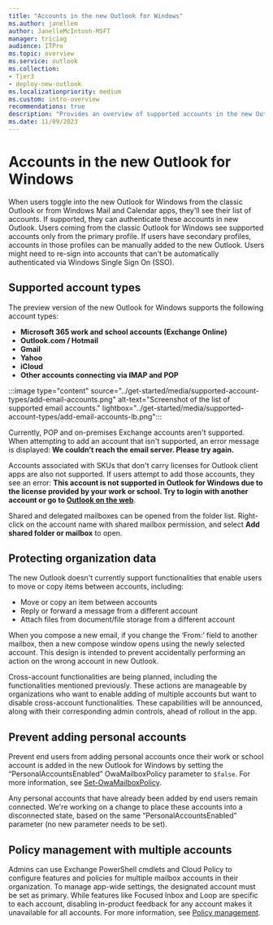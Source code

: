 ```yaml
---
title: "Accounts in the new Outlook for Windows"
ms.author: janellem
author: JanelleMcIntosh-MSFT
manager: triciag
audience: ITPro
ms.topic: overview
ms.service: outlook
ms.collection:
- Tier3
- deploy-new-outlook
ms.localizationpriority: medium
ms.custom: intro-overview
recommendations: true
description: "Provides an overview of supported accounts in the new Outlook for Windows"
ms.date: 11/09/2023
---
```


# Accounts in the new Outlook for Windows 

When users toggle into the new Outlook for Windows from the classic Outlook or from Windows Mail and Calendar apps, they'll see their list of accounts. If supported, they can authenticate these accounts in new Outlook. Users coming from the classic Outlook for Windows see supported accounts only from the primary profile. If users have secondary profiles, accounts in those profiles can be manually added to the new Outlook. Users might need to re-sign into accounts that can't be automatically authenticated via Windows Single Sign On (SSO).

## Supported account types 

The preview version of the new Outlook for Windows supports the following account types: 

- **Microsoft 365 work and school accounts (Exchange Online)** 
- **Outlook.com / Hotmail** 
- **Gmail** 
- **Yahoo** 
- **iCloud** 
- **Other accounts connecting via IMAP and POP** 

:::image type="content" source="../get-started/media/supported-account-types/add-email-accounts.png" alt-text="Screenshot of the list of supported email accounts." lightbox="../get-started/media/supported-account-types/add-email-accounts-lb.png":::

Currently, POP and on-premises Exchange accounts aren't supported. When attempting to add an account that isn't supported, an error message is displayed: **We couldn’t reach the email server. Please try again.** 

Accounts associated with SKUs that don't carry licenses for Outlook client apps are also not supported. If users attempt to add those accounts, they see an error: **This account is not supported in Outlook for Windows due to the license provided by your work or school. Try to login with another account or go to [Outlook on the web](https://outlook.office.com/)**.

Shared and delegated mailboxes can be opened from the folder list. Right-click on the account name with shared mailbox permission, and select **Add shared folder or mailbox** to open.

## Protecting organization data 

The new Outlook doesn't currently support functionalities that enable users to move or copy items between accounts, including: 

- Move or copy an item between accounts 
- Reply or forward a message from a different account 
- Attach files from document/file storage from a different account 

When you compose a new email, if you change the ‘From:’ field to another mailbox, then a new compose window opens using the newly selected account. This design is intended to prevent accidentally performing an action on the wrong account in new Outlook.

Cross-account functionalities are being planned, including the functionalities mentioned previously. These actions are manageable by organizations who want to enable adding of multiple accounts but want to disable cross-account functionalities. These capabilities will be announced, along with their corresponding admin controls, ahead of rollout in the app.

## Prevent adding personal accounts 

Prevent end users from adding personal accounts once their work or school account is added in the new Outlook for Windows by setting the “PersonalAccountsEnabled” OwaMailboxPolicy parameter to `$false`. For more information, see [Set-OwaMailboxPolicy](/powershell/module/exchange/set-owamailboxpolicy#-personalaccountsenabled).

Any personal accounts that have already been added by end users remain connected. We're working on a change to place these accounts into a disconnected state, based on the same “PersonalAccountsEnabled” parameter (no new parameter needs to be set).

## Policy management with multiple accounts 

Admins can use Exchange PowerShell cmdlets and Cloud Policy to configure features and policies for multiple mailbox accounts in their organization. To manage app-wide settings, the designated account must be set as primary. While features like Focused Inbox and Loop are specific to each account, disabling in-product feedback for any account makes it unavailable for all accounts.
For more information, see [Policy management](/microsoft-365-apps/outlook/manage/policy-management#accounts-and-policies).